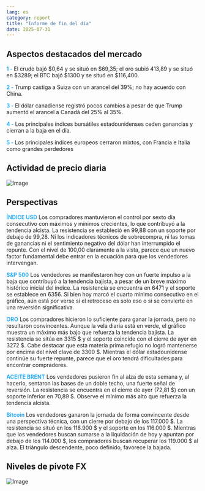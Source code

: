 ```yaml
---
lang: es
category: report
title: "Informe de fin del día"
date: 2025-07-31
---
```



<h2>Aspectos destacados del mercado</h2>
<strong style="color: #2caef7;">1 - </strong> El crudo bajó $0,64 y se situó en $69,35; el oro subió 413,89 y se situó en $3289; el BTC bajó $1300 y se situó en $116,400.

<strong style="color: #2caef7;">2 - </strong> Trump castiga a Suiza con un arancel del 39%; no hay acuerdo con China.

<strong style="color: #2caef7;">3 - </strong> El dólar canadiense registró pocos cambios a pesar de que Trump aumentó el arancel a Canadá del 25% al 35%.

<strong style="color: #2caef7;">4 - </strong> Los principales índices bursátiles estadounidenses ceden ganancias y cierran a la baja en el día.

<strong style="color: #2caef7;">5 - </strong> Los principales índices europeos cerraron mixtos, con Francia e Italia como grandes perdedores



<h2>Actividad de precio diaria</h2>
<img src="https://markleighedu.github.io/img/Jul-2025/31-Jul-2025/price.jpg" alt="Image"/>

<h2>Perspectivas</h2>
<strong style="color: #2caef7;">ÍNDICE USD</strong> Los compradores mantuvieron el control por sexto día consecutivo con máximos y mínimos crecientes, lo que contribuyó a la tendencia alcista. La resistencia se estableció en 99,88 con un soporte por debajo de 99,28. Ni los indicadores técnicos de sobrecompra, ni las tomas de ganancias ni el sentimiento negativo del dólar han interrumpido el repunte. Con el nivel de 100,00 claramente a la vista, parece que un nuevo factor fundamental debe entrar en la ecuación para que los vendedores intervengan.

<strong style="color: #2caef7;">S&P 500</strong> Los vendedores se manifestaron hoy con un fuerte impulso a la baja que contribuyó a la tendencia bajista, a pesar de un breve máximo histórico inicial del índice. La resistencia se encuentra en 6471 y el soporte se establece en 6356. Si bien hoy marcó el cuarto mínimo consecutivo en el gráfico, aún está por verse si el retroceso es solo eso o si se convierte en una reversión significativa.

<strong style="color: #2caef7;">ORO</strong> Los compradores hicieron lo suficiente para ganar la jornada, pero no resultaron convincentes. Aunque la vela diaria está en verde, el gráfico muestra un máximo más bajo que refuerza la tendencia bajista. La resistencia se sitúa en 3315 $ y el soporte coincide con el cierre de ayer en 3272 $. Cabe destacar que esta materia prima refugio no logró mantenerse por encima del nivel clave de 3300 $. Mientras el dólar estadounidense continúe su fuerte repunte, parece que el oro tendrá dificultades para encontrar compradores.

<strong style="color: #2caef7;">ACEITE BRENT</strong> Los vendedores pusieron fin al alza de esta semana y, al hacerlo, sentaron las bases de un doble techo, una fuerte señal de reversión. La resistencia se encuentra en el cierre de ayer (72,81 $) con un soporte inferior en 70,89 $. Observe el mínimo más alto que refuerza la tendencia alcista.

<strong style="color: #2caef7;">Bitcoin</strong> Los vendedores ganaron la jornada de forma convincente desde una perspectiva técnica, con un cierre por debajo de los 117.000 $. La resistencia se situó en los 118.900 $ y el soporte en los 116.000 $. Mientras que los vendedores buscan sumarse a la liquidación de hoy y apuntan por debajo de los 114.000 $, los compradores buscan recuperar los 119.000 $ al alza. El triángulo descendente, poco definido, favorece la bajada.



<h2>Niveles de pivote FX</h2>
<img src="https://markleighedu.github.io/img/Jul-2025/31-Jul-2025/pivot.jpg" alt="Image"/>